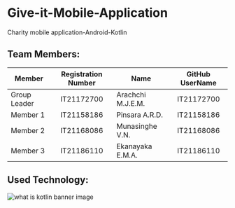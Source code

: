 # Give-it-Mobile-Application
Charity mobile application-Android-Kotlin



## Team Members:

| Member | Registration Number | Name | GitHub UserName |
| ------------- |:-------------:| -----| :-----: |
| Group Leader | IT21172700 | Arachchi M.J.E.M. | IT21172700 |
| Member 1  | IT21158186 | Pinsara A.R.D. | IT21158186 |
| Member 2 | IT21168086 | Munasinghe V.N. | IT21168086 |
| Member 3 | IT21186110 | Ekanayaka E.M.A. | IT21186110 |

## Used Technology:

![what is kotlin banner image](https://github.com/IT21186110/Give-it-Mobile-Application/assets/99382644/ed018a49-6fdf-4616-ad3c-965d918db6d2)
